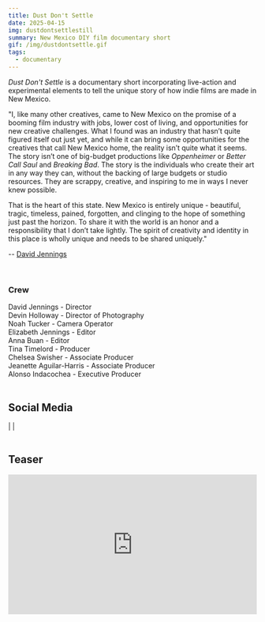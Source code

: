 ```yaml
---
title: Dust Don't Settle
date: 2025-04-15
img: dustdontsettlestill
summary: New Mexico DIY film documentary short
gif: /img/dustdontsettle.gif
tags:
  - documentary
---
```


_Dust Don't Settle_ is a documentary short incorporating live-action and experimental elements to tell the unique story of how indie films are made in New Mexico.

"I, like many other creatives, came to New Mexico on the promise of a booming film industry with jobs, lower cost of living, and opportunities for new creative challenges. What I found was an industry that hasn’t quite figured itself out just yet, and while it can bring some opportunities for the creatives that call New Mexico home, the reality isn’t quite what it seems. The story isn’t one of big-budget productions like _Oppenheimer_ or _Better Call Saul_ and _Breaking Bad_. The story is the individuals who create their art in any way they can, without the backing of large budgets or studio resources. They are scrappy, creative, and inspiring to me in ways I never knew possible.

That is the heart of this state. New Mexico is entirely unique - beautiful, tragic, timeless, pained, forgotten, and clinging to the hope of something just past the horizon. To share it with the world is an honor and a responsibility that I don’t take lightly. The spirit of creativity and identity in this place is wholly unique and needs to be shared uniquely."

-- [David Jennings](https://www.instagram.com/javid_dennings/)

</br>

### Crew

David Jennings - Director</br>
Devin Holloway - Director of Photography</br>
Noah Tucker - Camera Operator</br>
Elizabeth Jennings - Editor</br>
Anna Buan - Editor</br>
Tina Timelord - Producer</br>
Chelsea Swisher - Associate Producer</br>
Jeanette Aguilar-Harris - Associate Producer</br>
Alonso Indacochea - Executive Producer
</br>
</br>

## Social Media

<a href="https://www.instagram.com/dustdontsettledocumentary" class="link-fancy" target="_blank"><i class="fa-brands fa-instagram" aria-hidden="true"></i></a><span> | </span><a href="https://youtube.com/@dustdontsettledocumentary" class="link-fancy" target="_blank"><i class="fa-brands fa-youtube" aria-hidden="true"></i></a><span> | </span><a href="https://bsky.app/profile/dustdontsettle.bsky.social" class="link-fancy" target="_blank"><i class="fa-brands fa-bluesky" aria-hidden="true"></i></a>
</br>
</br>

## Teaser

<style>.embed-container { position: relative; padding-bottom: 56.25%; height: 0; overflow: hidden; max-width: 100%; } .embed-container iframe, .embed-container object, .embed-container embed { position: absolute; top: 0; left: 0; width: 100%; height: 100%; }</style><div class='embed-container'><iframe width="100%" height="400vh" src="https://www.youtube.com/embed/NljrN3bUajw" title="YouTube video player" frameborder="0" allow="accelerometer; autoplay; clipboard-write; encrypted-media; gyroscope; picture-in-picture" allowfullscreen></iframe></div>
